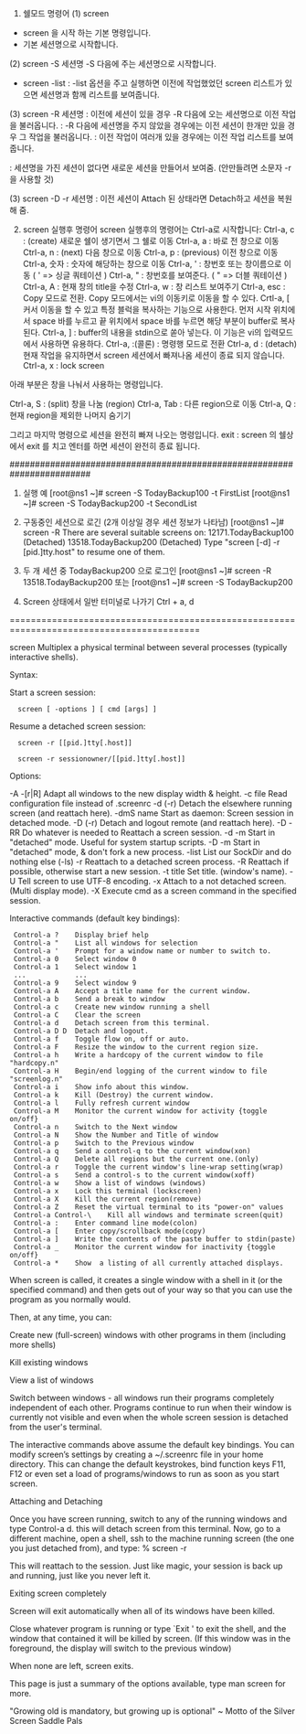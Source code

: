 1. 쉘모드 명령어
(1) screen
- screen 을 시작 하는 기본 명령입니다.
- 기본 세션명으로 시작합니다.

(2) screen -S 세션명
-S 다음에 주는 세션명으로 시작합니다.
- screen -list
: -list 옵션을 주고 실행하면 이전에 작업했었던 screen 리스트가 있으면 세션명과 함께 리스트를 보여줍니다.

(3) screen -R 세션명
: 이전에 세션이 있을 경우 -R 다음에 오는 세션명으로 이전 작업을 불러옵니다.
: -R 다음에 세션명을 주지 않았을 경우에는 이전 세션이 한개만 있을 경우 그 작업을 불러옵니다.
: 이전 작업이 여러개 있을 경우에는 이전 작업 리스트를 보여줍니다.

: 세션명을 가진 세션이 없다면 새로운 세션을 만들어서 보여줌. (안만들려면 소문자 -r을 사용할 것)



(3) screen -D -r 세션명
: 이전 세션이 Attach 된 상태라면 Detach하고 세션을 복원해 줌.



2. screen 실행후 명령어
screen 실행후의 명령어는 Ctrl-a로 시작합니다:
Ctrl-a, c : (create) 새로운 쉘이 생기면서 그 쉘로 이동
Ctrl-a, a : 바로 전 창으로 이동
Ctrl-a, n : (next) 다음 창으로 이동
Ctrl-a, p : (previous) 이전 창으로 이동
Ctrl-a, 숫자 : 숫자에 해당하는 창으로 이동
Ctrl-a, ' : 창번호 또는 창이름으로 이동 ( ' => 싱글 쿼테이션 )
Ctrl-a, " : 창번호를 보여준다. ( " => 더블 쿼테이션 )
Ctrl-a, A : 현재 창의 title을 수정
Ctrl-a, w : 창 리스트 보여주기
Ctrl-a, esc : Copy 모드로 전환. Copy 모드에서는 vi의 이동키로 이동을 할 수 있다.
Crtl-a, [ 커서 이동을 할 수 있고 특정 블럭을 복사하는 기능으로 사용한다.
먼저 시작 위치에서 space 바를 누르고 끝 위치에서 space 바를 누르면 해당 부분이 buffer로 복사된다.
Ctrl-a, ] : buffer의 내용을 stdin으로 쏟아 넣는다.
이 기능은 vi의 입력모드에서 사용하면 유용하다.
Ctrl-a, :(콜론) : 명령행 모드로 전환
Ctrl-a, d : (detach) 현재 작업을 유지하면서 screen 세션에서 빠져나옴
세션이 종료 되지 않습니다.
Ctrl-a, x : lock screen

아래 부분은 창을 나눠서 사용하는 명령입니다.

Ctrl-a, S : (split) 창을 나눔 (region)
Ctrl-a, Tab : 다른 region으로 이동
Ctrl-a, Q : 현재 region을 제외한 나머지 숨기기


그리고 마지막 명령으로 세션을 완전히 빠져 나오는 명령입니다.
exit : screen 의 쉘상에서 exit 를 치고 엔터를 하면 세션이 완전히 종료 됩니다.




########################################################################



1. 실행 예
[root@ns1 ~]# screen -S TodayBackup100 -t FirstList
[root@ns1 ~]# screen -S TodayBackup200 -t SecondList


2. 구동중인 세션으로 로긴 (2개 이상일 경우 세션 정보가 나타남)
[root@ns1 ~]# screen -R
There are several suitable screens on:
12171.TodayBackup100 (Detached)
13518.TodayBackup200 (Detached)
Type "screen [-d] -r [pid.]tty.host" to resume one of them.

3. 두 개 세션 중 TodayBackup200 으로 로그인
[root@ns1 ~]# screen -R 13518.TodayBackup200 또는
[root@ns1 ~]# screen -S TodayBackup200 

4. Screen 상태에서 일반 터미널로 나가기
Ctrl + a, d

==========================================================================================

screen
Multiplex a physical terminal between several processes (typically interactive shells).

Syntax:
 
   Start a screen session:

      screen [ -options ] [ cmd [args] ]

   Resume a detached screen session:

      screen -r [[pid.]tty[.host]]

      screen -r sessionowner/[[pid.]tty[.host]]

Options:

   -A -[r|R]     Adapt all windows to the new display width & height.
   -c file       Read configuration file instead of .screenrc
   -d (-r)       Detach the elsewhere running screen (and reattach here).
   -dmS name     Start as daemon: Screen session in detached mode.
   -D (-r)       Detach and logout remote (and reattach here).
   -D -RR        Do whatever is needed to Reattach a screen session.
   -d -m         Start in "detached" mode. Useful for system startup scripts.
   -D -m         Start in "detached" mode, & don't fork a new process.
   -list         List our SockDir and do nothing else (-ls) 
   -r            Reattach to a detached screen process.
   -R            Reattach if possible, otherwise start a new session.
   -t title      Set title. (window's name).
   -U            Tell screen to use UTF-8 encoding.
   -x            Attach to a not detached screen. (Multi display mode).
   -X            Execute cmd as a screen command in the specified session.
			
Interactive commands (default key bindings):

     Control-a ?    Display brief help
     Control-a "    List all windows for selection
     Control-a '    Prompt for a window name or number to switch to.
     Control-a 0    Select window 0
     Control-a 1    Select window 1
     ...            ...
     Control-a 9    Select window 9
     Control-a A    Accept a title name for the current window.
     Control-a b    Send a break to window
     Control-a c    Create new window running a shell
     Control-a C    Clear the screen
     Control-a d    Detach screen from this terminal.
     Control-a D D  Detach and logout.
     Control-a f    Toggle flow on, off or auto.
     Control-a F    Resize the window to the current region size.
     Control-a h    Write a hardcopy of the current window to file "hardcopy.n"
     Control-a H    Begin/end logging of the current window to file "screenlog.n"
     Control-a i    Show info about this window.
     Control-a k    Kill (Destroy) the current window.
     Control-a l    Fully refresh current window
     Control-a M    Monitor the current window for activity {toggle on/off}
     Control-a n    Switch to the Next window
     Control-a N    Show the Number and Title of window
     Control-a p    Switch to the Previous window
     Control-a q    Send a control-q to the current window(xon)
     Control-a Q    Delete all regions but the current one.(only)
     Control-a r    Toggle the current window's line-wrap setting(wrap)
     Control-a s    Send a control-s to the current window(xoff)
     Control-a w    Show a list of windows (windows)
     Control-a x    Lock this terminal (lockscreen)
     Control-a X    Kill the current region(remove)
     Control-a Z    Reset the virtual terminal to its "power-on" values
     Control-a Control-\    Kill all windows and terminate screen(quit)
     Control-a :    Enter command line mode(colon)
     Control-a [    Enter copy/scrollback mode(copy)
     Control-a ]    Write the contents of the paste buffer to stdin(paste)
     Control-a _    Monitor the current window for inactivity {toggle on/off}
     Control-a *    Show  a listing of all currently attached displays.
When screen is called, it creates a single window with a shell in it (or the specified command) and then gets out of your way so that you can use the program as you normally would.

Then, at any time, you can:

Create new (full-screen) windows with other programs in them (including more shells)

Kill existing windows

View a list of windows

Switch between windows - all windows run their programs completely independent of each other. Programs continue to run when their window is currently not visible and even when the whole screen session is detached from the user's terminal.

The interactive commands above assume the default key bindings. You can modify screen’s settings by creating a ~/.screenrc file in your home directory. This can change the default keystrokes, bind function keys F11, F12 or even set a load of programs/windows to run as soon as you start screen.

Attaching and Detaching

Once you have screen running, switch to any of the running windows and type Control-a d. this will detach screen from this terminal. Now, go to a different machine, open a shell, ssh to the machine running screen (the one you just detached from), and type: % screen -r

This will reattach to the session. Just like magic, your session is back up and running, just like you never left it.

Exiting screen completely

Screen will exit automatically when all of its windows have been killed.

Close whatever program is running or type `Exit ' to exit the shell, and the window that contained it will be killed by screen. (If this window was in the foreground, the display will switch to the previous window)

When none are left, screen exits.

This page is just a summary of the options available, type man screen for more.

"Growing old is mandatory, but growing up is optional" ~ Motto of the Silver Screen Saddle Pals
